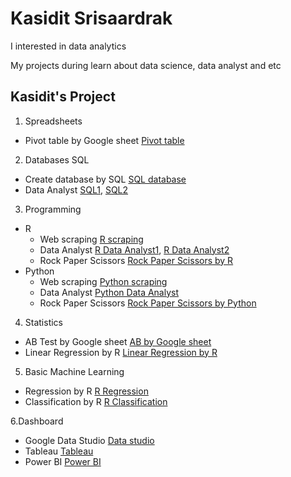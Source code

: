 # Kasidit Srisaardrak
I interested in data analytics

My projects during learn about data science, data analyst and etc

## Kasidit's Project
1. Spreadsheets
  - Pivot table by Google sheet [Pivot table](https://docs.google.com/spreadsheets/d/1V6kkMmL-uy1j0W4HX2juQ4EKSi3G984F_Sjo_TdoSLc/edit?usp=sharing)

2. Databases SQL
  - Create database by SQL [SQL database](https://replit.com/@kasiditsrisaard/SQLrestaurantsdatabase#main.sql)
  - Data Analyst [SQL1](https://github.com/Kasdit/Kasidit_Project/blob/main/International_debt_SQL.ipynb), [SQL2](https://github.com/Kasdit/Kasidit_Project/blob/main/Analyzing%20NYC%20Public%20School%20Test%20Result%20Scores.ipynb)

3. Programming
  - R 
    - Web scraping [R scraping](https://github.com/Kasdit/Kasidit_Project/blob/main/Web%20scraping%20with%20R.ipynb)
    - Data Analyst [R Data Analyst1](https://github.com/Kasdit/Kasidit_Project/blob/main/Covid19%20with%20R.ipynb), [R Data Analyst2](https://github.com/Kasdit/Kasidit_Project/blob/main/NYC%20flights13%20with%20R.ipynb)
    - Rock Paper Scissors [Rock Paper Scissors by R](https://replit.com/@kasiditsrisaard/rock-paper-scissors-game#main.r)
  - Python
    - Web scraping [Python scraping](https://github.com/FireFonZ/Kasidit_Project/blob/main/Python/Web%20Scraping.pyt)
    - Data Analyst [Python Data Analyst](https://github.com/Kasdit/Kasidit_Project/blob/main/NYC13%20with%20Python%20.ipynb)
    - Rock Paper Scissors [Rock Paper Scissors by Python](https://datalore.jetbrains.com/notebook/doM9UCb9S5SvxDBXFDx2Hi/7MNdlcLUvShAJK9Pvdv5KA/)
4. Statistics 
  - AB Test by Google sheet [AB by Google sheet](https://docs.google.com/spreadsheets/d/1XtiQCjZ0eX3nYUHNUE3Qg3EqUhdiWu6j-fxF4gu-GY4/edit?usp=sharing)
  - Linear Regression by R [Linear Regression by R](https://github.com/FireFonZ/Kasidit_Project/blob/main/R/Linear%20Regression.R)

5. Basic Machine Learning
  - Regression by R [R Regression](https://github.com/FireFonZ/Kasidit_Project/blob/main/R/Regression.R)
  - Classification by R [R Classification](https://github.com/FireFonZ/Kasidit_Project/blob/main/R/Classification.R)

6.Dashboard
  - Google Data Studio [Data studio](https://datastudio.google.com/reporting/ce436bd8-e9de-412b-b2e4-f860c83839b1)
  - Tableau [Tableau]([https://public.tableau.com/views/DashboardTableau_16727413022250/Dashboard1?:language=en-US&:display_count=n&:origin=viz_share_link](https://public.tableau.com/app/profile/kasidit.srisaardrak))
  - Power BI [Power BI](https://github.com/FireFonZ/Kasidit_Project/blob/main/Power_BI.pdf)
